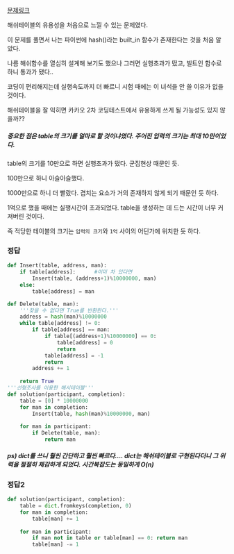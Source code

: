 [문제링크](https://programmers.co.kr/learn/courses/30/lessons/42576)

해쉬테이블의 유용성을 처음으로 느낄 수 있는 문제였다.

이 문제를 풀면서 나는 파이썬에 hash()라는 built_in 함수가 존재한다는 것을 처음 알았다.

나름 해쉬함수를 열심히 설계해 보기도 했으나 그러면 실행초과가 떴고, 빌트인 함수로 하니 통과가 됐다..

코딩이 편리해지는데 실행속도까지 더 빠르니 시험 때에는 이 녀석을 안 쓸 이유가 없을 것이다.

해쉬테이블을 잘 익히면 카카오 2차 코딩테스트에서 유용하게 쓰게 될 가능성도 있지 않을까??



##### 중요한 점은 table의 크기를 얼마로 할 것이냐였다. 주어진 입력의 크기는 최대 10만이었다.

table의 크기를 10만으로 하면 실행초과가 떴다. 군집현상 때문인 듯.

100만으로 하니 아슬아슬했다.

1000만으로 하니 더 빨랐다. 겹치는 요소가 거의 존재하지 않게 되기 때문인 듯 하다.

1억으로 했을 때에는 실행시간이 초과되었다. table을 생성하는 데 드는 시간이 너무 커져버린 것이다.

즉 적당한 테이블의 크기는 `입력의 크기`와 `1억` 사이의 어딘가에 위치한 듯 하다.



### 정답


```python
def Insert(table, address, man):
    if table[address]:      #이미 차 있다면
        Insert(table, (address+1)%10000000, man)
    else:
        table[address] = man

def Delete(table, man):
    '''찾을 수 없다면 True를 반환한다.'''
    address = hash(man)%10000000
    while table[address] != 0:
        if table[address] == man:
            if table[(address+1)%10000000] == 0:
                table[address] = 0
                return
            table[address] = -1
            return
        address += 1
    
    return True
'''선형조사를 이용한 해시테이블'''
def solution(participant, completion):
    table = [0] * 10000000
    for man in completion:
        Insert(table, hash(man)%10000000, man)
        
    for man in participant:
        if Delete(table, man):
            return man
```



##### ps) dict를 쓰니 훨씬 간단하고 훨씬 빠르다.... dict는 해쉬테이블로 구현된다더니 그 위력을 절절히 체감하게 되었다. 시간복잡도는 동일하게 O(n)

### 정답2

```python
def solution(participant, completion):
    table = dict.fromkeys(completion, 0)
    for man in completion:
        table[man] += 1
        
    for man in participant:
        if man not in table or table[man] == 0: return man
        table[man] -= 1
```

